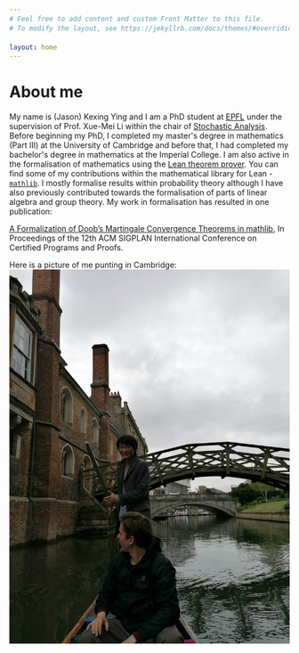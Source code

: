 ```yaml
---
# Feel free to add content and custom Front Matter to this file.
# To modify the layout, see https://jekyllrb.com/docs/themes/#overriding-theme-defaults

layout: home
---
```


# About me

My name is (Jason) Kexing Ying and I am a PhD student at [EPFL](https://www.epfl.ch/en/) under the supervision of Prof. Xue-Mei Li 
within the chair of [Stochastic Analysis](https://www.epfl.ch/labs/stoan/). Before beginning my PhD, I completed my master's 
degree in mathematics (Part III) at the University of Cambridge and before that, I had completed my bachelor's degree in 
mathematics at the Imperial College. I am also active in the formalisation of mathematics using the [Lean theorem prover](https://leanprover.github.io/).
You can find some of my contributions within the mathematical library for Lean - [`mathlib`](https://github.com/leanprover-community/mathlib).
I mostly formalise results within probability theory although I have also previously contributed towards the formalisation of 
parts of linear algebra and group theory. My work in formalisation has resulted in one publication: 

[A Formalization of Doob’s Martingale Convergence Theorems in mathlib](https://arxiv.org/abs/2212.05578), 
In Proceedings of the 12th ACM SIGPLAN International Conference on Certified Programs and Proofs.

Here is a picture of me punting in Cambridge:
![Punting in Cambridge](docs/assets/punting.jpg)
